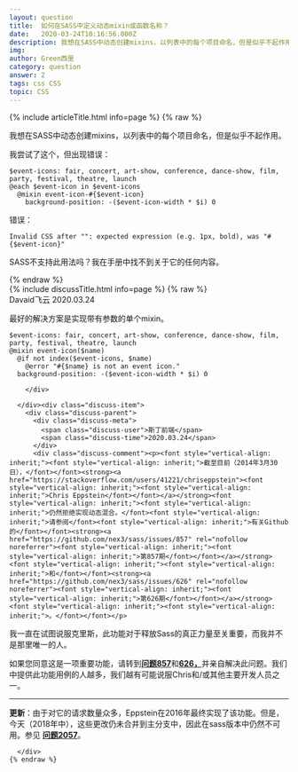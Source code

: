 ```yaml
---
layout: question
title:  如何在SASS中定义动态mixin或函数名称？
date:   2020-03-24T10:16:56.000Z
description: 我想在SASS中动态创建mixins，以列表中的每个项目命名，但是似乎不起作用。我尝试了这个，但出现错误： $event-icons  fair,...
img: 
author: Green西里
category: question
answer: 2
tags: css CSS
topic: CSS
---
```

<div class="article-root">
  <div class="article">
    {% include articleTitle.html info=page %}
    {% raw %}
    <div class="article-content"><p><font style="vertical-align: inherit;"><font style="vertical-align: inherit;">我想在SASS中动态创建mixins，以列表中的每个项目命名，但是似乎不起作用。</font></font></p>

<p><font style="vertical-align: inherit;"><font style="vertical-align: inherit;">我尝试了这个，但出现错误： </font></font></p>

<pre><code>$event-icons: fair, concert, art-show, conference, dance-show, film, party, festival, theatre, launch<font></font>
@each $event-icon in $event-icons<font></font>
  @mixin event-icon-#{$event-icon}<font></font>
    background-position: -($event-icon-width * $i) 0<font></font>
</code></pre>

<p><font style="vertical-align: inherit;"><font style="vertical-align: inherit;">错误：</font></font></p>

<pre><code>Invalid CSS after "": expected expression (e.g. 1px, bold), was "#{$event-icon}"
</code></pre>

<p><font style="vertical-align: inherit;"><font style="vertical-align: inherit;">SASS不支持此用法吗？</font><font style="vertical-align: inherit;">我在手册中找不到关于它的任何内容。</font></font></p></div>
    {% endraw %}
  </div>

  <div class="discuss-wrapper">
    {% include discussTitle.html info=page %}
    {% raw %}
    <div class="discuss-item">
        <div class="discuss-parent">
          <div class="discuss-meta">
            <span class="discuss-user">Davaid飞云</span>
            <span class="discuss-time">2020.03.24</span>
          </div>
          <div class="discuss-comment"><p><font style="vertical-align: inherit;"><font style="vertical-align: inherit;">最好的解决方案是实现带有参数的单个mixin。</font></font></p>

<pre><code>$event-icons: fair, concert, art-show, conference, dance-show, film, party, festival, theatre, launch<font></font>
@mixin event-icon($name)<font></font>
  @if not index($event-icons, $name)<font></font>
    @error "#{$name} is not an event icon."<font></font>
  background-position: -($event-icon-width * $i) 0<font></font>
</code></pre></div>
        </div>
        
      </div><div class="discuss-item">
        <div class="discuss-parent">
          <div class="discuss-meta">
            <span class="discuss-user">斯丁前端</span>
            <span class="discuss-time">2020.03.24</span>
          </div>
          <div class="discuss-comment"><p><font style="vertical-align: inherit;"><font style="vertical-align: inherit;">截至目前（2014年3月30日），</font></font><strong><a href="https://stackoverflow.com/users/41221/chriseppstein"><font style="vertical-align: inherit;"><font style="vertical-align: inherit;">Chris Eppstein</font></font></a></strong><font style="vertical-align: inherit;"><font style="vertical-align: inherit;">仍然拒绝实现动态混合。</font><font style="vertical-align: inherit;">请参阅</font><font style="vertical-align: inherit;">有关Github的</font></font><strong><a href="https://github.com/nex3/sass/issues/857" rel="nofollow noreferrer"><font style="vertical-align: inherit;"><font style="vertical-align: inherit;">第857期</font></font></a></strong><font style="vertical-align: inherit;"><font style="vertical-align: inherit;">和</font></font><strong><a href="https://github.com/nex3/sass/issues/626" rel="nofollow noreferrer"><font style="vertical-align: inherit;"><font style="vertical-align: inherit;">第626期</font></font></a></strong><font style="vertical-align: inherit;"><font style="vertical-align: inherit;">。</font></font></p>

<p><font style="vertical-align: inherit;"><font style="vertical-align: inherit;">我一直在试图说服克里斯，此功能对于释放Sass的真正力量至关重要，而我并不是那里唯一的人。</font></font></p>

<p><font style="vertical-align: inherit;"><font style="vertical-align: inherit;">如果您同意这是一项重要功能，请转到</font></font><strong><a href="https://github.com/nex3/sass/issues/857" rel="nofollow noreferrer"><font style="vertical-align: inherit;"><font style="vertical-align: inherit;">问题857</font></font></a></strong><font style="vertical-align: inherit;"><font style="vertical-align: inherit;">和</font></font><strong><a href="https://github.com/nex3/sass/issues/626" rel="nofollow noreferrer"><font style="vertical-align: inherit;"><font style="vertical-align: inherit;">626，</font></font></a></strong><font style="vertical-align: inherit;"><font style="vertical-align: inherit;">并亲自解决此问题。</font><font style="vertical-align: inherit;">我们中提供此功能用例的人越多，我们越有可能说服Chris和/或其他主要开发人员之一。</font></font></p>

<hr>

<p><strong><font style="vertical-align: inherit;"><font style="vertical-align: inherit;">更新</font></font></strong><font style="vertical-align: inherit;"><font style="vertical-align: inherit;">：由于对它的请求数量众多，Eppstein在2016年最终实现了该功能。</font><font style="vertical-align: inherit;">但是，今天（2018年中），这些更改仍未合并到主分支中，因此在sass版本中仍然不可用。</font><font style="vertical-align: inherit;">参见
 </font></font><a href="https://github.com/sass/sass/pull/2057" rel="nofollow noreferrer"><strong><font style="vertical-align: inherit;"><font style="vertical-align: inherit;">问题2057</font></font></strong></a><font style="vertical-align: inherit;"><font style="vertical-align: inherit;">。</font></font></p></div>
        </div>
        
      </div>
    {% endraw %}
  </div>
<div>
